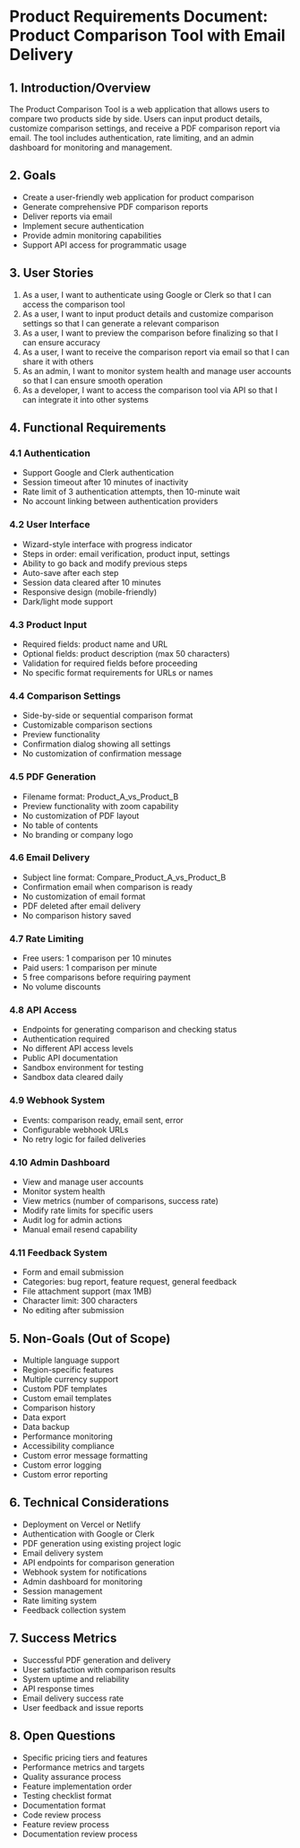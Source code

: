 # Product Requirements Document: Product Comparison Tool with Email Delivery

## 1. Introduction/Overview
The Product Comparison Tool is a web application that allows users to compare two products side by side. Users can input product details, customize comparison settings, and receive a PDF comparison report via email. The tool includes authentication, rate limiting, and an admin dashboard for monitoring and management.

## 2. Goals
- Create a user-friendly web application for product comparison
- Generate comprehensive PDF comparison reports
- Deliver reports via email
- Implement secure authentication
- Provide admin monitoring capabilities
- Support API access for programmatic usage

## 3. User Stories
1. As a user, I want to authenticate using Google or Clerk so that I can access the comparison tool
2. As a user, I want to input product details and customize comparison settings so that I can generate a relevant comparison
3. As a user, I want to preview the comparison before finalizing so that I can ensure accuracy
4. As a user, I want to receive the comparison report via email so that I can share it with others
5. As an admin, I want to monitor system health and manage user accounts so that I can ensure smooth operation
6. As a developer, I want to access the comparison tool via API so that I can integrate it into other systems

## 4. Functional Requirements

### 4.1 Authentication
- Support Google and Clerk authentication
- Session timeout after 10 minutes of inactivity
- Rate limit of 3 authentication attempts, then 10-minute wait
- No account linking between authentication providers

### 4.2 User Interface
- Wizard-style interface with progress indicator
- Steps in order: email verification, product input, settings
- Ability to go back and modify previous steps
- Auto-save after each step
- Session data cleared after 10 minutes
- Responsive design (mobile-friendly)
- Dark/light mode support

### 4.3 Product Input
- Required fields: product name and URL
- Optional fields: product description (max 50 characters)
- Validation for required fields before proceeding
- No specific format requirements for URLs or names

### 4.4 Comparison Settings
- Side-by-side or sequential comparison format
- Customizable comparison sections
- Preview functionality
- Confirmation dialog showing all settings
- No customization of confirmation message

### 4.5 PDF Generation
- Filename format: Product_A_vs_Product_B
- Preview functionality with zoom capability
- No customization of PDF layout
- No table of contents
- No branding or company logo

### 4.6 Email Delivery
- Subject line format: Compare_Product_A_vs_Product_B
- Confirmation email when comparison is ready
- No customization of email format
- PDF deleted after email delivery
- No comparison history saved

### 4.7 Rate Limiting
- Free users: 1 comparison per 10 minutes
- Paid users: 1 comparison per minute
- 5 free comparisons before requiring payment
- No volume discounts

### 4.8 API Access
- Endpoints for generating comparison and checking status
- Authentication required
- No different API access levels
- Public API documentation
- Sandbox environment for testing
- Sandbox data cleared daily

### 4.9 Webhook System
- Events: comparison ready, email sent, error
- Configurable webhook URLs
- No retry logic for failed deliveries

### 4.10 Admin Dashboard
- View and manage user accounts
- Monitor system health
- View metrics (number of comparisons, success rate)
- Modify rate limits for specific users
- Audit log for admin actions
- Manual email resend capability

### 4.11 Feedback System
- Form and email submission
- Categories: bug report, feature request, general feedback
- File attachment support (max 1MB)
- Character limit: 300 characters
- No editing after submission

## 5. Non-Goals (Out of Scope)
- Multiple language support
- Region-specific features
- Multiple currency support
- Custom PDF templates
- Custom email templates
- Comparison history
- Data export
- Data backup
- Performance monitoring
- Accessibility compliance
- Custom error message formatting
- Custom error logging
- Custom error reporting

## 6. Technical Considerations
- Deployment on Vercel or Netlify
- Authentication with Google or Clerk
- PDF generation using existing project logic
- Email delivery system
- API endpoints for comparison generation
- Webhook system for notifications
- Admin dashboard for monitoring
- Session management
- Rate limiting system
- Feedback collection system

## 7. Success Metrics
- Successful PDF generation and delivery
- User satisfaction with comparison results
- System uptime and reliability
- API response times
- Email delivery success rate
- User feedback and issue reports

## 8. Open Questions
- Specific pricing tiers and features
- Performance metrics and targets
- Quality assurance process
- Feature implementation order
- Testing checklist format
- Documentation format
- Code review process
- Feature review process
- Documentation review process